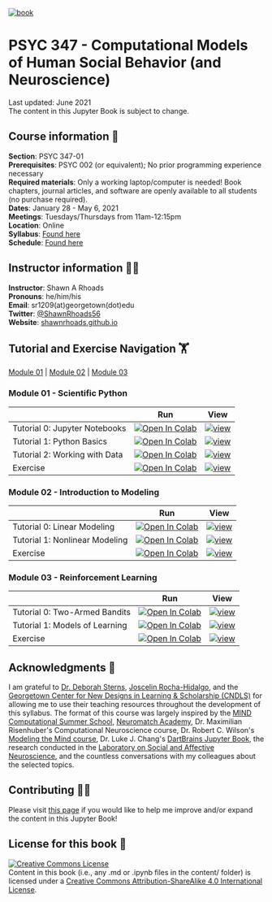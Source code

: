 [![book](https://github.com/shawnrhoads/gu-psyc-347/actions/workflows/deploy-book.yml/badge.svg)](https://github.com/shawnrhoads/gu-psyc-347/actions/workflows/deploy-book.yml)

# PSYC 347 - Computational Models of Human Social Behavior (and Neuroscience)
Last updated: June 2021</br>
The content in this Jupyter Book is subject to change.

## Course information 📝
**Section**: PSYC 347-01</br>
**Prerequisites**: PSYC 002 (or equivalent); No prior programming experience necessary</br>
**Required materials**: Only a working laptop/computer is needed! Book chapters, journal articles, and software are openly available to all students (no purchase required).</br>
**Dates**: January 28 - May 6, 2021</br>
**Meetings**: Tuesdays/Thursdays from 11am-12:15pm</br>
**Location**: Online</br>
**Syllabus**: [Found here](https://shawnrhoads.github.io/gu-psyc-347/module-00-00_Syllabus.html)</br>
**Schedule**: [Found here](https://shawnrhoads.github.io/gu-psyc-347/module-00-01_Course-Schedule.html)

## Instructor information 👨‍🏫
**Instructor**: Shawn A Rhoads<br>
**Pronouns**: he/him/his<br>
**Email**: sr1209(at)georgetown(dot)edu<br>
**Twitter**: <a href="https://twitter.com/ShawnRhoads56" target="_blank">@ShawnRhoads56</a><br>
**Website**: [shawnrhoads.github.io](https://shawnrhoads.github.io)</br>

## Tutorial and Exercise Navigation 🏋️

[Module 01](#Module-01---Scientific-Python) | [Module 02](#Module-02---Introduction-to-Modeling) | [Module 03](#Module-03---Reinforcement-Learning)

### Module 01 - Scientific Python

|   |  Run  |  View  |
| - | :---: | :----: |
| Tutorial 0: Jupyter Notebooks | [![Open In Colab](https://colab.research.google.com/assets/colab-badge.svg)](https://colab.research.google.com/github/shawnrhoads/gu-psyc-347/blob/master/docs/module-01-00_Jupyter-Notebooks.ipynb) | [![view](https://github.com/shawnrhoads/gu-psyc-347/actions/workflows/deploy-book.yml/badge.svg)](https://shawnrhoads.github.io/gu-psyc-347/module-01-00_Jupyter-Notebooks.html) |
| Tutorial 1: Python Basics | [![Open In Colab](https://colab.research.google.com/assets/colab-badge.svg)](https://colab.research.google.com/github/shawnrhoads/gu-psyc-347/blob/master/docs/module-01-01_Intro-to-Python.ipynb) | [![view](https://github.com/shawnrhoads/gu-psyc-347/actions/workflows/deploy-book.yml/badge.svg)](https://shawnrhoads.github.io/gu-psyc-347/module-01-01_Intro-to-Python.html) |
| Tutorial 2: Working with Data | [![Open In Colab](https://colab.research.google.com/assets/colab-badge.svg)](https://colab.research.google.com/github/shawnrhoads/gu-psyc-347/blob/master/docs/module-01-02_Working-with-Data.ipynb) | [![view](https://github.com/shawnrhoads/gu-psyc-347/actions/workflows/deploy-book.yml/badge.svg)](https://shawnrhoads.github.io/gu-psyc-347/module-01-02_Working-with-Data.html) |
| Exercise | [![Open In Colab](https://colab.research.google.com/assets/colab-badge.svg)](https://colab.research.google.com/github/shawnrhoads/gu-psyc-347/blob/master/docs/module-01-03_Python-Exercises.ipynb) | [![view](https://github.com/shawnrhoads/gu-psyc-347/actions/workflows/deploy-book.yml/badge.svg)](https://shawnrhoads.github.io/gu-psyc-347/module-01-03_Python-Exercises.html) |

### Module 02 - Introduction to Modeling

|   |  Run  |  View  |
| - | :---: | :----: |
| Tutorial 0: Linear Modeling | [![Open In Colab](https://colab.research.google.com/assets/colab-badge.svg)](https://colab.research.google.com/github/shawnrhoads/gu-psyc-347/blob/master/docs/module-02-00_Linear-Modeling.ipynb) | [![view](https://github.com/shawnrhoads/gu-psyc-347/actions/workflows/deploy-book.yml/badge.svg)](https://shawnrhoads.github.io/gu-psyc-347/module-02-00_Linear-Modeling.html) |
| Tutorial 1: Nonlinear Modeling | [![Open In Colab](https://colab.research.google.com/assets/colab-badge.svg)](https://colab.research.google.com/github/shawnrhoads/gu-psyc-347/blob/master/docs/module-02-01_Nonlinear-Modeling.ipynb) | [![view](https://github.com/shawnrhoads/gu-psyc-347/actions/workflows/deploy-book.yml/badge.svg)](https://shawnrhoads.github.io/gu-psyc-347/module-02-01_Nonlinear-Modeling.html) |
| Exercise | [![Open In Colab](https://colab.research.google.com/assets/colab-badge.svg)](https://colab.research.google.com/github/shawnrhoads/gu-psyc-347/blob/master/docs/module-02-02_Modeling-Exercises.ipynb) | [![view](https://github.com/shawnrhoads/gu-psyc-347/actions/workflows/deploy-book.yml/badge.svg)](https://shawnrhoads.github.io/gu-psyc-347/module-02-02_Modeling-Exercises.html) |


### Module 03 - Reinforcement Learning

|   |  Run  |  View  |
| - | :---: | :----: |
| Tutorial 0: Two-Armed Bandits | [![Open In Colab](https://colab.research.google.com/assets/colab-badge.svg)](https://colab.research.google.com/github/shawnrhoads/gu-psyc-347/blob/master/docs/module-03-00_Two-Armed-Bandit.ipynb) | [![view](https://github.com/shawnrhoads/gu-psyc-347/actions/workflows/deploy-book.yml/badge.svg)](https://shawnrhoads.github.io/gu-psyc-347/module-03-00_Two-Armed-Bandit.html) |
| Tutorial 1: Models of Learning | [![Open In Colab](https://colab.research.google.com/assets/colab-badge.svg)](https://colab.research.google.com/github/shawnrhoads/gu-psyc-347/blob/master/docs/module-03-01_Models-of-Learning.ipynb) | [![view](https://github.com/shawnrhoads/gu-psyc-347/actions/workflows/deploy-book.yml/badge.svg)](https://shawnrhoads.github.io/gu-psyc-347/module-03-01_Models-of-Learning.html) |
| Exercise | [![Open In Colab](https://colab.research.google.com/assets/colab-badge.svg)](https://colab.research.google.com/github/shawnrhoads/gu-psyc-347/blob/master/docs/module-03-02_RL-Exercises.ipynb) | [![view](https://github.com/shawnrhoads/gu-psyc-347/actions/workflows/deploy-book.yml/badge.svg)](https://shawnrhoads.github.io/gu-psyc-347/module-03-02_RL-Exercises.html) |

## Acknowledgments 🙏
I am grateful to [Dr. Deborah Sterns](https://deborahstearns.blogspot.com/), [Joscelin Rocha-Hidalgo](https://www.joscelinrocha.com/), and the [Georgetown Center for New Designs in Learning & Scholarship (CNDLS)](https://cndls.georgetown.edu/) for allowing me to use their teaching resources throughout the development of this syllabus. The format of this course was largely inspired by the [MIND Computational Summer School](https://mindsummerschool.org/), [Neuromatch Academy](https://neuromatch.io/academy/), Dr. Maximilian Risenhuber's Computational Neuroscience course, Dr. Robert C. Wilson's [Modeling the Mind course](http://u.arizona.edu/~bob/web_NSCS344/), Dr. Luke J. Chang's [DartBrains Jupyter Book](https://dartbrains.org/content/intro.html), the research conducted in the [Laboratory on Social and Affective Neuroscience](https://abigailmarsh.com/lab), and the countless conversations with my colleagues about the selected topics.

## Contributing 🙋‍♀️
Please visit [this page](https://shawnrhoads.github.io/gu-psyc-347/module-00-06_Contributing.html) if you would like to help me improve and/or expand the content in this Jupyter Book!

## License for this book 🎫
<a rel="license" href="http://creativecommons.org/licenses/by-sa/4.0/"><img alt="Creative Commons License" style="border-width:0" src="https://i.creativecommons.org/l/by-sa/4.0/88x31.png" /></a><br />
Content in this book (i.e., any .md or .ipynb files in the content/ folder) is licensed under a <a rel="license" href="http://creativecommons.org/licenses/by-sa/4.0/">Creative Commons Attribution-ShareAlike 4.0 International License</a>.